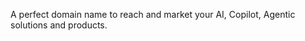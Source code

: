 <html>
    <head>
        <title>Copilot.sg for Sales</title>
    </head>
    <body>
        <p>A perfect domain name to reach and market your AI, Copilot, Agentic solutions and products. </p>
    </body>
</html>
